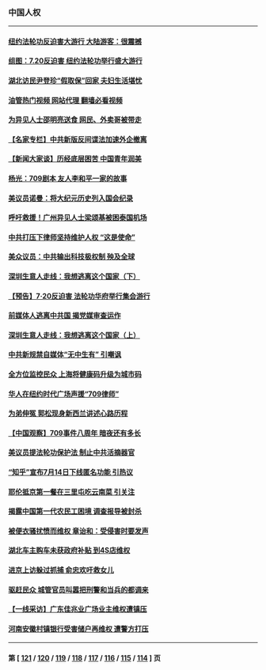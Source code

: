 ### 中国人权
---
#### [纽约法轮功反迫害大游行 大陆游客：很震撼](../../pages/ncid278/n14035017.md?07161645) 
#### [组图：7.20反迫害 纽约法轮功举行盛大游行](../../pages/ncid278/n14034972.md?07161645) 
#### [湖北访民尹登珍“假取保”回家 夫妇生活堪忧](../../pages/ncid278/n14034970.md?07161645) 
#### [油管热门视频 网站代理 翻墙必看视频](http://138.2.39.72:81/youtube.html?epic-marker?07161645)
#### [为异见人士邵明亮送食 网民、外卖哥被带走](../../pages/ncid278/n14034824.md?07161645) 
#### [【名家专栏】中共新版反间谍法加速外企撤离](../../pages/ncid278/n14034340.md?07161645) 
#### [【新闻大家谈】历经底层困苦 中国青年润美](../../pages/ncid278/n14034317.md?07161645) 
#### [杨光：709剧本 友人李和平一家的故事](../../pages/ncid278/n14032047.md?07161645) 
#### [美议员诺曼：将大纪元历史列入国会纪录](../../pages/ncid278/n14033882.md?07161645) 
#### [呼吁救援！广州异见人士梁颂基被困泰国机场](../../pages/ncid278/n14033649.md?07161645) 
#### [中共打压下律师坚持维护人权 “这是使命”](../../pages/ncid278/n14033510.md?07161645) 
#### [美众议员：中共输出科技极权制 殃及全球](../../pages/ncid278/n14033494.md?07161645) 
#### [深圳生意人走线：我想逃离这个国家（下）](../../pages/ncid278/n14032435.md?07161645) 
#### [【预告】7‧20反迫害 法轮功华府举行集会游行](../../pages/ncid278/n14032986.md?07161645) 
#### [前媒体人逃离中共国 揭党媒审查运作](../../pages/ncid278/n14032704.md?07161645) 
#### [深圳生意人走线：我想逃离这个国家（上）](../../pages/ncid278/n14031992.md?07161645) 
#### [中共新规禁自媒体“无中生有” 引嘲讽](../../pages/ncid278/n14031964.md?07161645) 
#### [全方位监控民众 上海将健康码升级为城市码](../../pages/ncid278/n14031965.md?07161645) 
#### [华人在纽约时代广场声援“709律师”](../../pages/ncid278/n14031335.md?07161645) 
#### [为弟伸冤 郭松现身新西兰讲述心路历程](../../pages/ncid278/n14030850.md?07161645) 
#### [【中国观察】709事件八周年 暗夜还有多长](../../pages/ncid278/n14030615.md?07161645) 
#### [美议员提法轮功保护法 制止中共活摘器官](../../pages/ncid278/n14030682.md?07161645) 
#### [“知乎”宣布7月14日下线匿名功能 引热议](../../pages/ncid278/n14030168.md?07161645) 
#### [耶伦抵京第一餐在三里屯吃云南菜 引关注](../../pages/ncid278/n14030202.md?07161645) 
#### [揭露中国第一代农民工困境 调查报导被封杀](../../pages/ncid278/n14029209.md?07161645) 
#### [被便衣骚扰愤而维权 章诒和：受侵害时要发声](../../pages/ncid278/n14029224.md?07161645) 
#### [湖北车主购车未获政府补贴 到4S店维权](../../pages/ncid278/n14028707.md?07161645) 
#### [进京上访躲过抓捕 俞忠欢吁救女儿](../../pages/ncid278/n14028226.md?07161645) 
#### [驱赶民众 城管官员叫嚣把刑警和当兵的都调来](../../pages/ncid278/n14027966.md?07161645) 
#### [【一线采访】广东佳兆业广场业主维权遭镇压](../../pages/ncid278/n14028175.md?07161645) 
#### [河南安徽村镇银行受害储户再维权 遭警方打压](../../pages/ncid278/n14026972.md?07161645) 

---
#### 第 [ [121](./121.md?07161645) / [120](./120.md?07161645) / [119](./119.md?07161645) / [118](./118.md?07161645) / [117](./117.md?07161645) / [116](./116.md?07161645) / [115](./115.md?07161645) / [114](./114.md?07161645) ] 页
